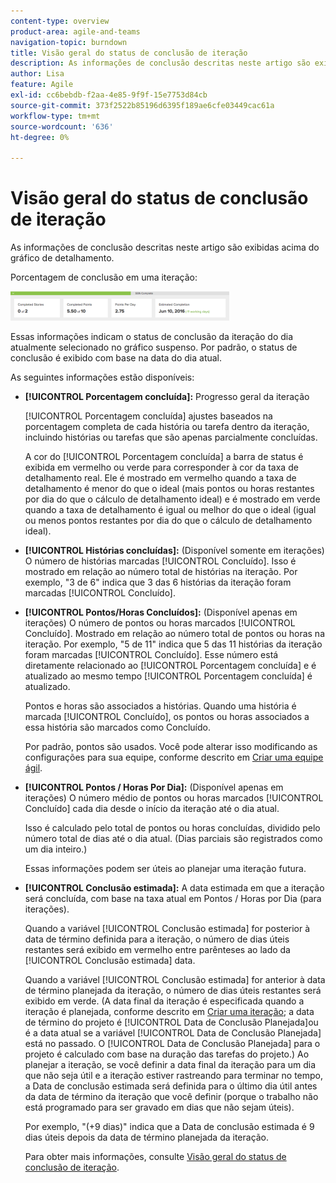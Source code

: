 ```yaml
---
content-type: overview
product-area: agile-and-teams
navigation-topic: burndown
title: Visão geral do status de conclusão de iteração
description: As informações de conclusão descritas neste artigo são exibidas acima do gráfico de detalhamento.
author: Lisa
feature: Agile
exl-id: cc6bebdb-f2aa-4e85-9f9f-15e7753d84cb
source-git-commit: 373f2522b85196d6395f189ae6cfe03449cac61a
workflow-type: tm+mt
source-wordcount: '636'
ht-degree: 0%

---
```


# Visão geral do status de conclusão de iteração

As informações de conclusão descritas neste artigo são exibidas acima do gráfico de detalhamento.

Porcentagem de conclusão em uma iteração:

![](assets/burndown-percentcomplete-350x47.png)

Essas informações indicam o status de conclusão da iteração do dia atualmente selecionado no gráfico suspenso. Por padrão, o status de conclusão é exibido com base na data do dia atual.

As seguintes informações estão disponíveis:

* **[!UICONTROL Porcentagem concluída]:** Progresso geral da iteração

   [!UICONTROL Porcentagem concluída] ajustes baseados na porcentagem completa de cada história ou tarefa dentro da iteração, incluindo histórias ou tarefas que são apenas parcialmente concluídas.

   A cor do [!UICONTROL Porcentagem concluída] a barra de status é exibida em vermelho ou verde para corresponder à cor da taxa de detalhamento real. Ele é mostrado em vermelho quando a taxa de detalhamento é menor do que o ideal (mais pontos ou horas restantes por dia do que o cálculo de detalhamento ideal) e é mostrado em verde quando a taxa de detalhamento é igual ou melhor do que o ideal (igual ou menos pontos restantes por dia do que o cálculo de detalhamento ideal).

* **[!UICONTROL Histórias concluídas]:** (Disponível somente em iterações) O número de histórias marcadas [!UICONTROL Concluído]. Isso é mostrado em relação ao número total de histórias na iteração. Por exemplo, &quot;3 de 6&quot; indica que 3 das 6 histórias da iteração foram marcadas [!UICONTROL Concluído].
* **[!UICONTROL Pontos/Horas Concluídos]:** (Disponível apenas em iterações) O número de pontos ou horas marcados [!UICONTROL Concluído]. Mostrado em relação ao número total de pontos ou horas na iteração. Por exemplo, &quot;5 de 11&quot; indica que 5 das 11 histórias da iteração foram marcadas [!UICONTROL Concluído]. Esse número está diretamente relacionado ao [!UICONTROL Porcentagem concluída] e é atualizado ao mesmo tempo [!UICONTROL Porcentagem concluída] é atualizado.

   Pontos e horas são associados a histórias. Quando uma história é marcada [!UICONTROL Concluído], os pontos ou horas associados a essa história são marcados como Concluído.

   Por padrão, pontos são usados. Você pode alterar isso modificando as configurações para sua equipe, conforme descrito em [Criar uma equipe ágil](../../../agile/get-started-with-agile-in-workfront/create-an-agile-team.md).

* **[!UICONTROL Pontos / Horas Por Dia]:** (Disponível apenas em iterações) O número médio de pontos ou horas marcados [!UICONTROL Concluído] cada dia desde o início da iteração até o dia atual.

   Isso é calculado pelo total de pontos ou horas concluídas, dividido pelo número total de dias até o dia atual. (Dias parciais são registrados como um dia inteiro.)

   Essas informações podem ser úteis ao planejar uma iteração futura.

* **[!UICONTROL Conclusão estimada]:** A data estimada em que a iteração será concluída, com base na taxa atual em Pontos / Horas por Dia (para iterações).

   Quando a variável [!UICONTROL Conclusão estimada] for posterior à data de término definida para a iteração, o número de dias úteis restantes será exibido em vermelho entre parênteses ao lado da [!UICONTROL Conclusão estimada] data.

   Quando a variável [!UICONTROL Conclusão estimada] for anterior à data de término planejada da iteração, o número de dias úteis restantes será exibido em verde. (A data final da iteração é especificada quando a iteração é planejada, conforme descrito em [Criar uma iteração](../../../agile/use-scrum-in-an-agile-team/iterations/create-an-iteration.md); a data de término do projeto é [!UICONTROL Data de Conclusão Planejada]ou é a data atual se a variável [!UICONTROL Data de Conclusão Planejada] está no passado. O [!UICONTROL Data de Conclusão Planejada] para o projeto é calculado com base na duração das tarefas do projeto.) Ao planejar a iteração, se você definir a data final da iteração para um dia que não seja útil e a iteração estiver rastreando para terminar no tempo, a Data de conclusão estimada será definida para o último dia útil antes da data de término da iteração que você definir (porque o trabalho não está programado para ser gravado em dias que não sejam úteis).

   Por exemplo, &quot;(+9 dias)&quot; indica que a Data de conclusão estimada é 9 dias úteis depois da data de término planejada da iteração.

   Para obter mais informações, consulte [Visão geral do status de conclusão de iteração](#Understanding-How-Days-Off-Affect-the-Burndown-Chart).
